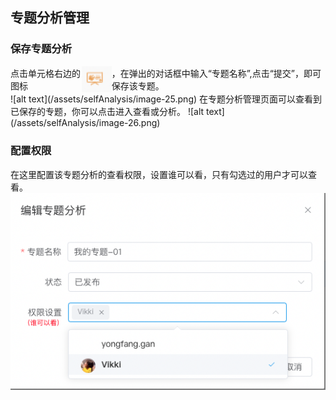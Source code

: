 ## 专题分析管理
### 保存专题分析
<div style="display:flex;align-items:center;">点击单元格右边的图标<img width="58" src="/assets/selfAnalysis/image-24.png"  style="margin-right:0;"/>，在弹出的对话框中输入“专题名称”,点击“提交”，即可保存该专题。</div>
![alt text](/assets/selfAnalysis/image-25.png)
在专题分析管理页面可以查看到已保存的专题，你可以点击进入查看或分析。
![alt text](/assets/selfAnalysis/image-26.png)

### 配置权限
在这里配置该专题分析的查看权限，设置谁可以看，只有勾选过的用户才可以查看。
![alt text](/assets/selfAnalysis/image-27.png)